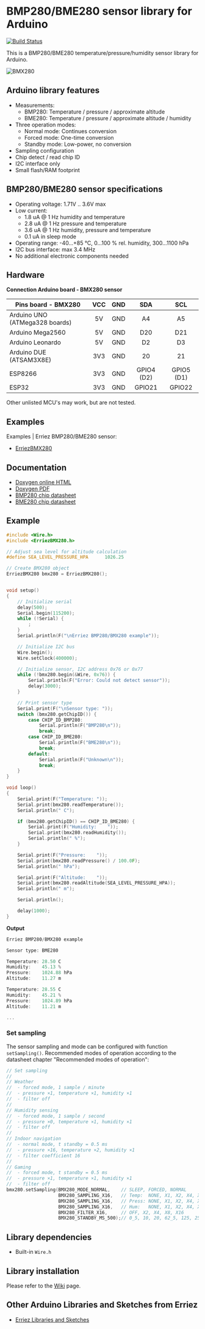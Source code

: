 # BMP280/BME280 sensor library for Arduino

[![Build Status](https://travis-ci.org/Erriez/ErriezBMX280.svg?branch=master)](https://travis-ci.org/Erriez/ErriezBMX280)

This is a BMP280/BME280 temperature/pressure/humidity sensor library for Arduino.

![BMX280](https://raw.githubusercontent.com/Erriez/ErriezBMX280/master/extras/BMX280.png)


## Arduino library features

- Measurements:
    - BMP280: Temperature / pressure / approximate altitude
    - BME280: Temperature / pressure / approximate altitude / humidity
- Three operation modes:
  - Normal mode: Continues conversion
  - Forced mode: One-time conversion
  - Standby mode: Low-power, no conversion
- Sampling configuration
- Chip detect / read chip ID
- I2C interface only
- Small flash/RAM footprint


## BMP280/BME280 sensor specifications

- Operating voltage: 1.71V .. 3.6V max
- Low current:
    - 1.8 uA @ 1 Hz humidity and temperature
    - 2.8 uA @ 1 Hz pressure and temperature
    - 3.6 uA @ 1 Hz humidity, pressure and temperature
    - 0.1 uA in sleep mode
- Operating range: -40...+85 °C, 0...100 % rel. humidity, 300...1100 hPa
- I2C bus interface: max 3.4 MHz
- No additional electronic components needed


## Hardware

**Connection Arduino board - BMX280 sensor**

| Pins board - BMX280            | VCC  | GND  |    SDA     |    SCL     |
| ------------------------------ | :--: | :--: | :--------: | :--------: |
| Arduino UNO (ATMega328 boards) |  5V  | GND  |     A4     |     A5     |
| Arduino Mega2560               |  5V  | GND  |    D20     |    D21     |
| Arduino Leonardo               |  5V  | GND  |     D2     |     D3     |
| Arduino DUE (ATSAM3X8E)        | 3V3  | GND  |     20     |     21     |
| ESP8266                        | 3V3  | GND  | GPIO4 (D2) | GPIO5 (D1) |
| ESP32                          | 3V3  | GND  |   GPIO21   |   GPIO22   |

Other unlisted MCU's may work, but are not tested.


## Examples

Examples | Erriez BMP280/BME280 sensor:

* [ErriezBMX280](https://github.com/Erriez/ErriezBMX280/blob/master/examples/ErriezBMX280/ErriezBMX280.ino)


## Documentation

- [Doxygen online HTML](https://erriez.github.io/ErriezBMX280)
- [Doxygen PDF](https://github.com/Erriez/ErriezBMX280/raw/master/ErriezBMX280.pdf)
- [BMP280 chip datasheet](https://github.com/Erriez/ErriezBMX280/blob/master/extras/BMP280_datasheet.pdf)
- [BME280 chip datasheet](https://github.com/Erriez/ErriezBMX280/blob/master/extras/BME280_datasheet.pdf)


## Example

```c++
#include <Wire.h>
#include <ErriezBMX280.h>

// Adjust sea level for altitude calculation
#define SEA_LEVEL_PRESSURE_HPA      1026.25

// Create BMX280 object
ErriezBMX280 bmx280 = ErriezBMX280();


void setup()
{
    // Initialize serial
    delay(500);
    Serial.begin(115200);
    while (!Serial) {
        ;
    }
    Serial.println(F("\nErriez BMP280/BMX280 example"));

    // Initialize I2C bus
    Wire.begin();
    Wire.setClock(400000);

    // Initialize sensor, I2C address 0x76 or 0x77
    while (!bmx280.begin(&Wire, 0x76)) {
        Serial.println(F("Error: Could not detect sensor"));
        delay(3000);
    }

    // Print sensor type
    Serial.print(F("\nSensor type: "));
    switch (bmx280.getChipID()) {
        case CHIP_ID_BMP280:
            Serial.println(F("BMP280\n"));
            break;
        case CHIP_ID_BME280:
            Serial.println(F("BME280\n"));
            break;
        default:
            Serial.println(F("Unknown\n"));
            break;
    }
}

void loop()
{
    Serial.print(F("Temperature: "));
    Serial.print(bmx280.readTemperature());
    Serial.println(" C");

    if (bmx280.getChipID() == CHIP_ID_BME280) {
        Serial.print(F("Humidity:    "));
        Serial.print(bmx280.readHumidity());
        Serial.println(" %");
    }

    Serial.print(F("Pressure:    "));
    Serial.print(bmx280.readPressure() / 100.0F);
    Serial.println(" hPa");

    Serial.print(F("Altitude:    "));
    Serial.print(bmx280.readAltitude(SEA_LEVEL_PRESSURE_HPA));
    Serial.println(" m");

    Serial.println();

    delay(1000);
}
```
**Output**
```c++
Erriez BMP280/BMX280 example

Sensor type: BME280

Temperature: 28.50 C
Humidity:    45.13 %
Pressure:    1024.88 hPa
Altitude:    11.27 m

Temperature: 28.55 C
Humidity:    45.21 %
Pressure:    1024.89 hPa
Altitude:    11.21 m

...
```

### Set sampling

The sensor sampling and mode can be configured with function `setSampling()`. Recommended modes of
operation according to the datasheet chapter "Recommended modes of operation":

```c++
// Set sampling
//
// Weather
//  - forced mode, 1 sample / minute
//  - pressure ×1, temperature ×1, humidity ×1
//  - filter off
//
// Humidity sensing
//  - forced mode, 1 sample / second
//  - pressure ×0, temperature ×1, humidity ×1
//  - filter off
//
// Indoor navigation
//  - normal mode, t standby = 0.5 ms
//  - pressure ×16, temperature ×2, humidity ×1
//  - filter coefficient 16
//
// Gaming
//  - forced mode, t standby = 0.5 ms
//  - pressure ×1, temperature ×1, humidity ×1
//  - filter off
bmx280.setSampling(BMX280_MODE_NORMAL,    // SLEEP, FORCED, NORMAL
                   BMX280_SAMPLING_X16,   // Temp:  NONE, X1, X2, X4, X8, X16
                   BMX280_SAMPLING_X16,   // Press: NONE, X1, X2, X4, X8, X16
                   BMX280_SAMPLING_X16,   // Hum:   NONE, X1, X2, X4, X8, X16 (BME280)
                   BMX280_FILTER_X16,     // OFF, X2, X4, X8, X16
                   BMX280_STANDBY_MS_500);// 0_5, 10, 20, 62_5, 125, 250, 500, 1000
 ```

## Library dependencies

- Built-in ```Wire.h```


## Library installation

Please refer to the [Wiki](https://github.com/Erriez/ErriezArduinoLibrariesAndSketches/wiki) page.


## Other Arduino Libraries and Sketches from Erriez

* [Erriez Libraries and Sketches](https://github.com/Erriez/ErriezArduinoLibrariesAndSketches)

